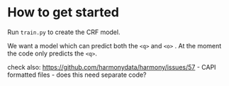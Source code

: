 # How to get started

Run `train.py` to create the CRF model.


We want a model which can predict both the `<q>` and `<o>` . At the moment the code only predicts the `<q>`.


check also: https://github.com/harmonydata/harmony/issues/57 - CAPI formatted files - does this need separate code?
